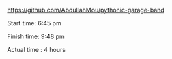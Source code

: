 https://github.com/AbdullahMou/pythonic-garage-band

Start time: 6:45 pm

Finish time: 9:48 pm

Actual time : 4 hours
